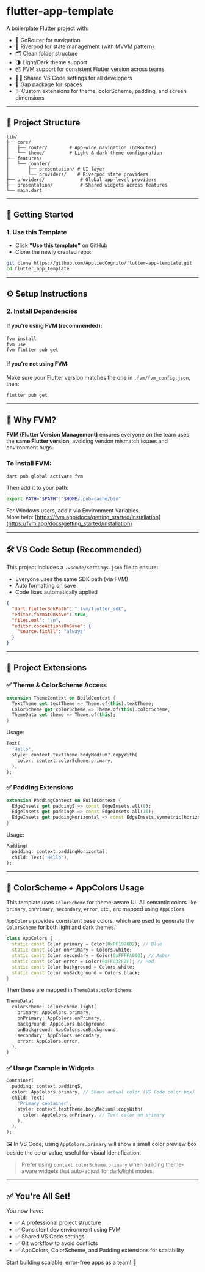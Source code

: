 
# flutter-app-template

A boilerplate Flutter project with:

- 🧭 GoRouter for navigation  
- 🧠 Riverpod for state management (with MVVM pattern)  
- 🗂️ Clean folder structure  
- 🌗 Light/Dark theme support  
- 📦 FVM support for consistent Flutter version across teams  
- 🧑‍💻 Shared VS Code settings for all developers  
- 🧭 Gap package for spaces  
- ✨ Custom extensions for theme, colorScheme, padding, and screen dimensions

---

## 📁 Project Structure

```
lib/
├── core/
│   ├── router/        # App-wide navigation (GoRouter)
│   └── theme/         # Light & dark theme configuration
├── features/
│   └── counter/
│       ├── presentation/ # UI layer
│       └── providers/    # Riverpod state providers
├── providers/             # Global app-level providers
├── presentation/          # Shared widgets across features
└── main.dart
```

---

## 🚀 Getting Started

### 1. Use this Template

- Click **"Use this template"** on GitHub  
- Clone the newly created repo:

```bash
git clone https://github.com/AppliedCognito/flutter-app-template.git
cd flutter_app_template
```

---

## ⚙️ Setup Instructions

### 2. Install Dependencies

#### If you're using **FVM** (recommended):

```bash
fvm install
fvm use
fvm flutter pub get
```

#### If you're **not using FVM**:

Make sure your Flutter version matches the one in `.fvm/fvm_config.json`, then:

```bash
flutter pub get
```

---

## 📌 Why FVM?

**FVM (Flutter Version Management)** ensures everyone on the team uses the **same Flutter version**, avoiding version mismatch issues and environment bugs.

### To install FVM:

```bash
dart pub global activate fvm
```

Then add it to your path:

```bash
export PATH="$PATH":"$HOME/.pub-cache/bin"
```

For Windows users, add it via Environment Variables.  
More help: [https://fvm.app/docs/getting_started/installation](https://fvm.app/docs/getting_started/installation)

---

## 🛠️ VS Code Setup (Recommended)

This project includes a `.vscode/settings.json` file to ensure:

- Everyone uses the same SDK path (via FVM)
- Auto formatting on save
- Code fixes automatically applied

```json
{
  "dart.flutterSdkPath": ".fvm/flutter_sdk",
  "editor.formatOnSave": true,
  "files.eol": "\n",
  "editor.codeActionsOnSave": {
    "source.fixAll": "always"
  }
}
```

---

## 📌 Project Extensions

### ✅ Theme & ColorScheme Access

```dart
extension ThemeContext on BuildContext {
  TextTheme get textTheme => Theme.of(this).textTheme;
  ColorScheme get colorScheme => Theme.of(this).colorScheme;
  ThemeData get theme => Theme.of(this);
}
```

Usage:

```dart
Text(
  'Hello',
  style: context.textTheme.bodyMedium?.copyWith(
    color: context.colorScheme.primary,
  ),
);
```

### ✅ Padding Extensions

```dart
extension PaddingContext on BuildContext {
  EdgeInsets get paddingS => const EdgeInsets.all(8);
  EdgeInsets get paddingM => const EdgeInsets.all(16);
  EdgeInsets get paddingHorizontal => const EdgeInsets.symmetric(horizontal: 16);
}
```

Usage:

```dart
Padding(
  padding: context.paddingHorizontal,
  child: Text('Hello'),
);
```

---

## 🎨 ColorScheme + AppColors Usage

This template uses `ColorScheme` for theme-aware UI. All semantic colors like `primary`, `onPrimary`, `secondary`, `error`, etc., are mapped using `AppColors`.

`AppColors` provides consistent base colors, which are used to generate the `ColorScheme` for both light and dark themes.

```dart
class AppColors {
  static const Color primary = Color(0xFF1976D2); // Blue
  static const Color onPrimary = Colors.white;
  static const Color secondary = Color(0xFFFFA000); // Amber
  static const Color error = Color(0xFFD32F2F); // Red
  static const Color background = Colors.white;
  static const Color onBackground = Colors.black;
}
```

Then these are mapped in `ThemeData.colorScheme`:

```dart
ThemeData(
  colorScheme: ColorScheme.light(
    primary: AppColors.primary,
    onPrimary: AppColors.onPrimary,
    background: AppColors.background,
    onBackground: AppColors.onBackground,
    secondary: AppColors.secondary,
    error: AppColors.error,
  ),
)
```

### ✅ Usage Example in Widgets

```dart
Container(
  padding: context.paddingS,
  color: AppColors.primary, // Shows actual color (VS Code color box)
  child: Text(
    'Primary container',
    style: context.textTheme.bodyMedium?.copyWith(
      color: AppColors.onPrimary, // Text color on primary
    ),
  ),
);
```

🖼️ In VS Code, using `AppColors.primary` will show a small color preview box beside the color value, useful for visual identification.

> Prefer using `context.colorScheme.primary` when building theme-aware widgets that auto-adjust for dark/light modes.

---

## ✅ You're All Set!

You now have:

- ✅ A professional project structure
- ✅ Consistent dev environment using FVM
- ✅ Shared VS Code settings
- ✅ Git workflow to avoid conflicts
- ✅ AppColors, ColorScheme, and Padding extensions for scalability

Start building scalable, error-free apps as a team! 🚀
